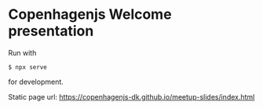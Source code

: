 # Copenhagenjs Welcome presentation

Run with

```
$ npx serve
```

for development.

Static page url: https://copenhagenjs-dk.github.io/meetup-slides/index.html
